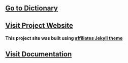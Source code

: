 ## <a href="">Go to Dictionary</a>

## <a href="https://udaycruise2903.github.io/khasidrp/">Visit Project Website</a>
#### This project site was built using <a href="https://github.com/wowthemesnet/affiliates-jekyll-theme"> affiliates Jekyll theme</a>

## <a href="https://github.com/udaycruise2903/khasi-dienshonhi">Visit Documentation</a>
